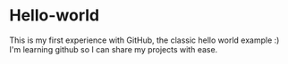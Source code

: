 # Hello-world
This is my first experience with GitHub, the classic hello world example :)
I'm learning github so I can share my projects with ease.
